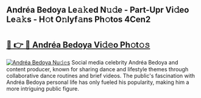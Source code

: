 ## Andréa Bedoya Le𝚊𝚔ed N𝚞𝚍e - Part-Upr Vi𝚍eo Le𝚊𝚔s - H𝚘t O𝚗lyf𝚊ns Ph𝚘tos 4Cen2

# <h2><a href="http://hf5jrw.feru.top/?c=Andr%c3%a9a+Bedoya">🔗 👉 🔴 Andréa Bedoya Vi𝚍𝚎o Ph𝚘t𝚘𝚜</a></h2>

[![Andréa Bedoya Nu𝚍𝚎s](https://i.imgur.com/0TWrTi3.gif)](http://hf5jrw.feru.top/?c=Andr%c3%a9a+Bedoya)
Social media celebrity Andréa Bedoya and content producer, known for sharing dance and lifestyle themes through collaborative dance routines and brief videos. The public's fascination with Andréa Bedoya personal life has only fueled his popularity, making him a more intriguing public figure. 
